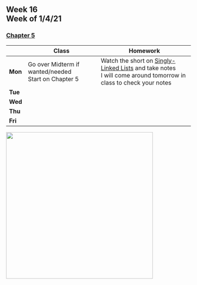 <meta http-equiv="refresh" content="300"/>

## Week 16<br>Week of 1/4/21

### [Chapter 5](/ap/curriculum/5)

|         | Class                                                  | Homework |
| ------- | ------------------------------------------------------ | -------- |
| **Mon** | Go over Midterm if wanted/needed<br>Start on Chapter 5 |Watch the short on [Singly-Linked Lists](https://www.youtube.com/watch?v=zQI3FyWm144) and take notes<br>I will come around tomorrow in class to check your notes          |
| **Tue** |                                                        |          |
| **Wed** |                                                        |          |
| **Thu** |                                                        |          |
| **Fri** |                                                        |          |

<img src="" alt="" height="400">
